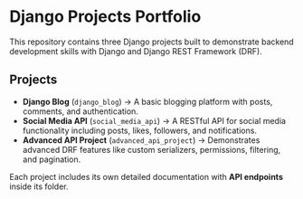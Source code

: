# Django Projects Portfolio

This repository contains three Django projects built to demonstrate backend development skills with Django and Django REST Framework (DRF).

## Projects
- **Django Blog** (`django_blog`) → A basic blogging platform with posts, comments, and authentication.  
- **Social Media API** (`social_media_api`) → A RESTful API for social media functionality including posts, likes, followers, and notifications.  
- **Advanced API Project** (`advanced_api_project`) → Demonstrates advanced DRF features like custom serializers, permissions, filtering, and pagination.  

Each project includes its own detailed documentation with **API endpoints** inside its folder.
